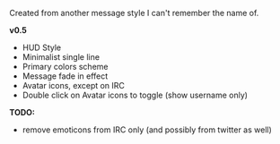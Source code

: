 Created from another message style I can't remember the name of.

**v0.5**

- HUD Style
- Minimalist single line
- Primary colors scheme
- Message fade in effect
- Avatar icons, except on IRC
- Double click on Avatar icons to toggle (show username only)


**TODO:**

- remove emoticons from IRC only (and possibly from twitter as well)